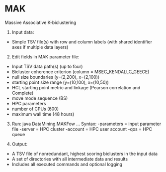 # MAK
Massive Associative K-biclustering


1. Input data:
- Simple TSV file(s) with row and column labels
(with shared identifier axes if multiple data layers)

2. Edit fields in MAK parameter file:
- Input TSV data path(s) (up to four)
- Bicluster coherence criterion (column = MSEC_KENDALLC_GEECE)
- null size boundaries (y=(2,200), x=(2,100))
- starting point size range (y=(10,100), x=(10,50))
- HCL starting point metric and linkage (Pearson correlation and Complete)
- move mode sequence (BS)
- HPC parameters
- number of CPUs (600)
- maximum wall time (48 hours)

3. Run:
java DataMining.MAKFow ...
Syntax:
-parameters = input parameter file
-server = HPC cluster
-account = HPC user account
-qos = HPC queue

4. Output:
- A TSV file of nonredundant, highest scoring biclusters
in the input data
- A set of directories with all intermediate data and results
- Includes all executed commands and optional logging
